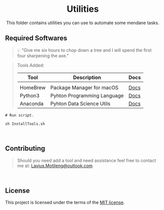 <h1 align="center">Utilities</h1>
<p align="center">
    This folder contains utilities you can use to automate some mendane tasks.
</p>

## Required Softwares
<blockquote>
<p>

💡 "Give me six hours to chop down a tree and I will spend the first four sharpening the axe."

</p>
</blockquote>


<blockquote>
Tools Added:

| Tool         | Description                                 | Docs                                     |
| ------------ | ------------------------------------------- | -------------------------------          |
|                                 |
| HomeBrew     | Package Manager for macOS                   | [Docs](https://brew.sh/)                 |
| Python3      | Pyhton Programming Language                 | [Docs](https://www.python.org/downloads) |
| Anaconda     | Pyhton Data Science Utils                   | [Docs](https://www.anaconda.com)         |

</blockquote>


```
# Run script.

sh InstallTools.sh
```

<br>


## Contributing
<blockquote>
<p>

 Should you need add a tool and need assistance feel free to contact me at:
Lavius.Motileng@outlook.com
<br>
</p>
</blockquote>

<br>

## License

This project is licensed under the terms of the
[MIT license](/LICENSE).
